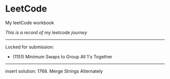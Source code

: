 # LeetCode
My leetCode workbook

_This is a record of my leetcode journey_

---
Locked for submission:
* (1151) Minimum Swaps to Group All 1's Together
---
insert solution:
1768. Merge Strings Alternately
